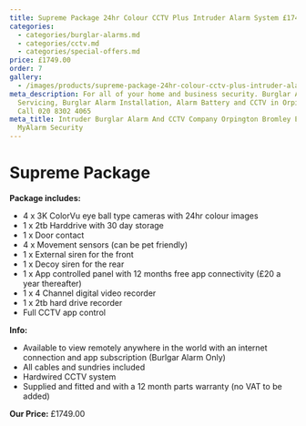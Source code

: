 ```yaml
---
title: Supreme Package 24hr Colour CCTV Plus Intruder Alarm System £1749
categories:
  - categories/burglar-alarms.md
  - categories/cctv.md
  - categories/special-offers.md
price: £1749.00
order: 7
gallery:
  - /images/products/supreme-package-24hr-colour-cctv-plus-intruder-alarm-system-1749.webp
meta_description: For all of your home and business security. Burglar Alarm
  Servicing, Burglar Alarm Installation, Alarm Battery and CCTV in Orpington.
  Call 020 8302 4065
meta_title: Intruder Burglar Alarm And CCTV Company Orpington Bromley Eltham -
  MyAlarm Security
---
```

# Supreme Package

**Package includes:**

- 4 x 3K ColorVu eye ball type cameras with 24hr colour images
- 1 x 2tb Harddrive with 30 day storage
- 1 x Door contact
- 4 x Movement sensors (can be pet friendly)
- 1 x External siren for the front
- 1 x Decoy siren for the rear
- 1 x App controlled panel with 12 months free app connectivity (£20 a year thereafter) 
- 1 x 4 Channel digital video recorder
- 1 x 2tb hard drive recorder
- Full CCTV app control

**Info:**

- Available to view remotely anywhere in the world with an internet connection and app subscription (Burlgar Alarm Only)
- All cables and sundries included
- Hardwired CCTV system
- Supplied and fitted and with a 12 month parts warranty (no VAT to be added)

**Our Price:** £1749.00